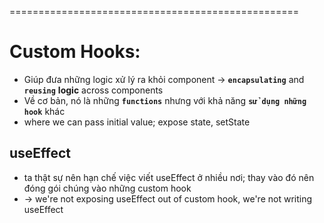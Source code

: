 
==================================================
# Custom Hooks:
* Giúp đưa những logic xử lý ra khỏi component -> **`encapsulating`** and **`reusing`** **logic** across components
* Về cơ bản, nó là những **`functions`** nhưng với khả năng **`sử dụng những hook`** khác
* where we can pass initial value; expose state, setState


## useEffect 
* ta thật sự nên hạn chế việc viết useEffect ở nhiều nơi; thay vào đó nên đóng gói chúng vào những custom hook
* -> we're not exposing useEffect out of custom hook, we're not writing useEffect




